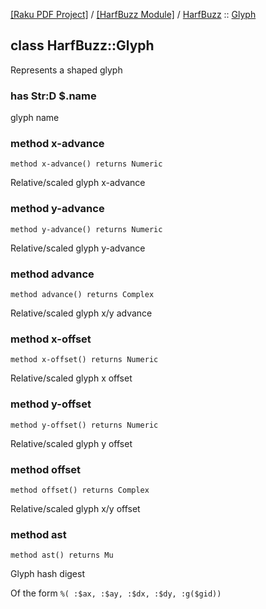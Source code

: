 [[Raku PDF Project]](https://pdf-raku.github.io)
 / [[HarfBuzz Module]](https://pdf-raku.github.io/HarfBuzz-raku)
 / [HarfBuzz](https://pdf-raku.github.io/HarfBuzz-raku/HarfBuzz)
 :: [Glyph](https://pdf-raku.github.io/HarfBuzz-raku/HarfBuzz/Glyph)

class HarfBuzz::Glyph
---------------------

Represents a shaped glyph

### has Str:D $.name

glyph name

### method x-advance

```perl6
method x-advance() returns Numeric
```

Relative/scaled glyph x-advance

### method y-advance

```perl6
method y-advance() returns Numeric
```

Relative/scaled glyph y-advance

### method advance

```perl6
method advance() returns Complex
```

Relative/scaled glyph x/y advance

### method x-offset

```perl6
method x-offset() returns Numeric
```

Relative/scaled glyph x offset

### method y-offset

```perl6
method y-offset() returns Numeric
```

Relative/scaled glyph y offset

### method offset

```perl6
method offset() returns Complex
```

Relative/scaled glyph x/y offset

### method ast

```perl6
method ast() returns Mu
```

Glyph hash digest

Of the form `%( :$ax, :$ay, :$dx, :$dy, :g($gid))`

